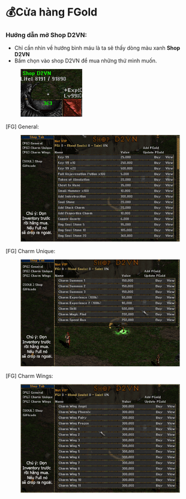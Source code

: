 # 💰Cửa hàng FGold

### Hướng dẫn mở Shop D2VN:

* Chỉ cần nhìn về hướng bình máu là ta sẽ thấy dòng màu xanh **Shop D2VN**
* Bấm chọn vào shop D2VN để mua những thứ mình muốn.

<figure><img src="../.gitbook/assets/image (3).png" alt=""><figcaption></figcaption></figure>

\[FG] General:

<figure><img src="../.gitbook/assets/image.png" alt=""><figcaption></figcaption></figure>

\[FG] Charm Unique:

<figure><img src="../.gitbook/assets/image (1).png" alt=""><figcaption></figcaption></figure>

\[FG] Charm Wings:

<figure><img src="../.gitbook/assets/image (2).png" alt=""><figcaption></figcaption></figure>
